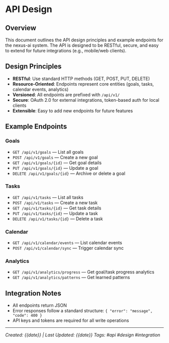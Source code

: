 # API Design

## Overview

This document outlines the API design principles and example endpoints for the nexus-ai system. The API is designed to be RESTful, secure, and easy to extend for future integrations (e.g., mobile/web clients).

## Design Principles
- **RESTful**: Use standard HTTP methods (GET, POST, PUT, DELETE)
- **Resource-Oriented**: Endpoints represent core entities (goals, tasks, calendar events, analytics)
- **Versioned**: All endpoints are prefixed with `/api/v1/`
- **Secure**: OAuth 2.0 for external integrations, token-based auth for local clients
- **Extensible**: Easy to add new endpoints for future features

## Example Endpoints

### Goals
- `GET /api/v1/goals` — List all goals
- `POST /api/v1/goals` — Create a new goal
- `GET /api/v1/goals/{id}` — Get goal details
- `PUT /api/v1/goals/{id}` — Update a goal
- `DELETE /api/v1/goals/{id}` — Archive or delete a goal

### Tasks
- `GET /api/v1/tasks` — List all tasks
- `POST /api/v1/tasks` — Create a new task
- `GET /api/v1/tasks/{id}` — Get task details
- `PUT /api/v1/tasks/{id}` — Update a task
- `DELETE /api/v1/tasks/{id}` — Delete a task

### Calendar
- `GET /api/v1/calendar/events` — List calendar events
- `POST /api/v1/calendar/sync` — Trigger calendar sync

### Analytics
- `GET /api/v1/analytics/progress` — Get goal/task progress analytics
- `GET /api/v1/analytics/patterns` — Get learned patterns

## Integration Notes
- All endpoints return JSON
- Error responses follow a standard structure: `{ "error": "message", "code": 400 }`
- API keys and tokens are required for all write operations

---

_Created: {{date}} | Last Updated: {{date}}_ _Tags: #api #design #integration_

